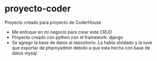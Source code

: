 # proyecto-coder
Proyecto creado para proyecto de CoderHouse

- Me enfoque en mi negocio para crear este CRUD
- Proyecto creado con python con el framework: django
- Se agrego la base de datos al repositorio. La habia olvidado y la tuve que exportar de phpmyadmin debido a que esta hecha con base de datos mysql.
